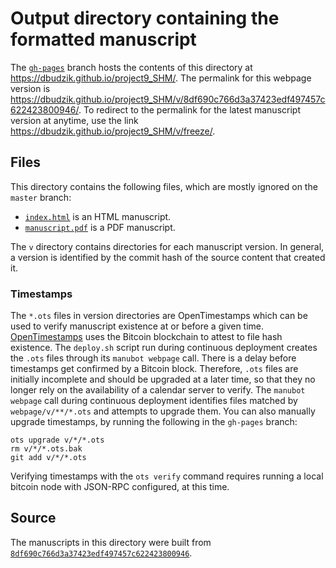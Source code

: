# Output directory containing the formatted manuscript

The [`gh-pages`](https://github.com/dbudzik/project9_SHM/tree/gh-pages) branch hosts the contents of this directory at <https://dbudzik.github.io/project9_SHM/>.
The permalink for this webpage version is <https://dbudzik.github.io/project9_SHM/v/8df690c766d3a37423edf497457c622423800946/>.
To redirect to the permalink for the latest manuscript version at anytime, use the link <https://dbudzik.github.io/project9_SHM/v/freeze/>.

## Files

This directory contains the following files, which are mostly ignored on the `master` branch:

+ [`index.html`](index.html) is an HTML manuscript.
+ [`manuscript.pdf`](manuscript.pdf) is a PDF manuscript.

The `v` directory contains directories for each manuscript version.
In general, a version is identified by the commit hash of the source content that created it.

### Timestamps

The `*.ots` files in version directories are OpenTimestamps which can be used to verify manuscript existence at or before a given time.
[OpenTimestamps](https://opentimestamps.org/) uses the Bitcoin blockchain to attest to file hash existence.
The `deploy.sh` script run during continuous deployment creates the `.ots` files through its `manubot webpage` call.
There is a delay before timestamps get confirmed by a Bitcoin block.
Therefore, `.ots` files are initially incomplete and should be upgraded at a later time, so that they no longer rely on the availability of a calendar server to verify.
The `manubot webpage` call during continuous deployment identifies files matched by `webpage/v/**/*.ots` and attempts to upgrade them.
You can also manually upgrade timestamps, by running the following in the `gh-pages` branch:

```shell
ots upgrade v/*/*.ots
rm v/*/*.ots.bak
git add v/*/*.ots
```

Verifying timestamps with the `ots verify` command requires running a local bitcoin node with JSON-RPC configured, at this time.

## Source

The manuscripts in this directory were built from
[`8df690c766d3a37423edf497457c622423800946`](https://github.com/dbudzik/project9_SHM/commit/8df690c766d3a37423edf497457c622423800946).
